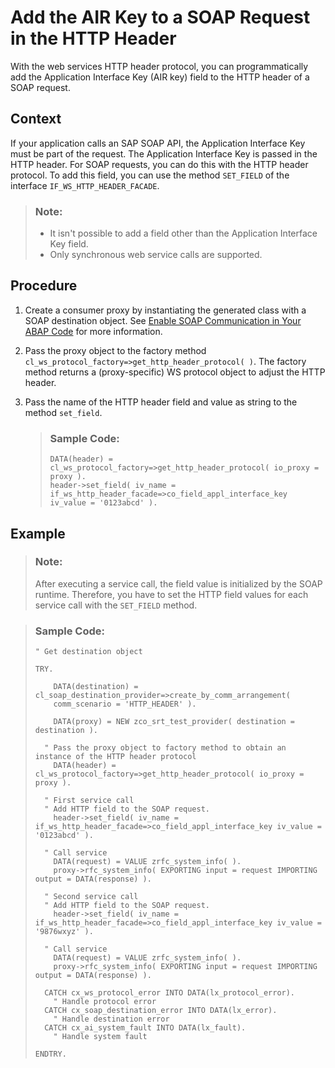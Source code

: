 <!-- loio29229464873a4357922d5e290ea4e9e4 -->

# Add the AIR Key to a SOAP Request in the HTTP Header

With the web services HTTP header protocol, you can programmatically add the Application Interface Key \(AIR key\) field to the HTTP header of a SOAP request.



## Context

If your application calls an SAP SOAP API, the Application Interface Key must be part of the request. The Application Interface Key is passed in the HTTP header. For SOAP requests, you can do this with the HTTP header protocol. To add this field, you can use the method `SET_FIELD` of the interface `IF_WS_HTTP_HEADER_FACADE`.

> ### Note:  
> -   It isn't possible to add a field other than the Application Interface Key field.
> -   Only synchronous web service calls are supported.



## Procedure

1.  Create a consumer proxy by instantiating the generated class with a SOAP destination object. See [Enable SOAP Communication in Your ABAP Code](enable-soap-communication-in-your-abap-code-6ab460e.md) for more information.

2.  Pass the proxy object to the factory method `cl_ws_protocol_factory=>get_http_header_protocol( )`. The factory method returns a \(proxy-specific\) WS protocol object to adjust the HTTP header.

3.  Pass the name of the HTTP header field and value as string to the method `set_field`.

    > ### Sample Code:  
    > ```
    > DATA(header) = cl_ws_protocol_factory=>get_http_header_protocol( io_proxy = proxy ).
    > header->set_field( iv_name = if_ws_http_header_facade=>co_field_appl_interface_key iv_value = '0123abcd' ).
    > 
    > ```




## Example

> ### Note:  
> After executing a service call, the field value is initialized by the SOAP runtime. Therefore, you have to set the HTTP field values for each service call with the `SET_FIELD` method.

> ### Sample Code:  
> ```abap
> " Get destination object
> 
> TRY.
> 
>     DATA(destination) = cl_soap_destination_provider=>create_by_comm_arrangement(
>     comm_scenario = 'HTTP_HEADER' ).
> 
>     DATA(proxy) = NEW zco_srt_test_provider( destination = destination ).
> 
>   " Pass the proxy object to factory method to obtain an instance of the HTTP header protocol
>     DATA(header) = cl_ws_protocol_factory=>get_http_header_protocol( io_proxy = proxy ).
> 
>   " First service call
>   " Add HTTP field to the SOAP request.
>     header->set_field( iv_name = if_ws_http_header_facade=>co_field_appl_interface_key iv_value = '0123abcd' ).
> 
>   " Call service
>     DATA(request) = VALUE zrfc_system_info( ).
>     proxy->rfc_system_info( EXPORTING input = request IMPORTING output = DATA(response) ).
> 
>   " Second service call
>   " Add HTTP field to the SOAP request.
>     header->set_field( iv_name = if_ws_http_header_facade=>co_field_appl_interface_key iv_value = '9876wxyz' ).
> 
>   " Call service
>     DATA(request) = VALUE zrfc_system_info( ).
>     proxy->rfc_system_info( EXPORTING input = request IMPORTING output = DATA(response) ).
> 
>   CATCH cx_ws_protocol_error INTO DATA(lx_protocol_error).
>     " Handle protocol error
>   CATCH cx_soap_destination_error INTO DATA(lx_error).
>     " Handle destination error
>   CATCH cx_ai_system_fault INTO DATA(lx_fault).
>     " Handle system fault
> 
> ENDTRY.
> ```

